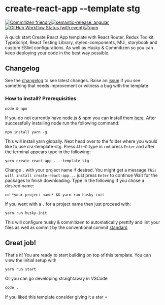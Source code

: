 # create-react-app --template stg
[![Commitizen friendly](https://img.shields.io/badge/commitizen-friendly-brightgreen.svg)](http://commitizen.github.io/cz-cli/)[![semantic-release: angular](https://img.shields.io/badge/semantic--release-angular-e10079?logo=semantic-release)](https://github.com/semantic-release/semantic-release)[![GitHub Workflow Status (with event)](https://img.shields.io/github/actions/workflow/status/NoHop3/cra-template-stg/main.yml)](https://github.com/NoHop3/cra-template-stg/actions/workflows/main.yml)[![npm](https://img.shields.io/npm/v/cra-template-stg)](https://www.npmjs.com/package/cra-template-stg)



A quick start Create React App template with React Router, Redux Toolkit, TypeScript, React Testing Library, styled-components, MUI, storybook and custom ESlint configurations. As well as Husky & Commitizen so you can keep deploying your code in the best way possible.

## Changelog
See the [changelog](https://github.com/NoHop3/cra-template-stg/blob/main/CHANGELOG.md) to see latest changes.
Raise an [issue](https://github.com/NoHop3/cra-template-stg/issues) if you see something that needs improvement or witness a bug with the template

### How to install? Prerequisities
```
node & npm
```
If you do not currently have node.js & npm you can install them [here](https://nodejs.org/en/download).
After successfully installing node run the following command:
```
npm install yarn -g
```
This will install yarn globally.
Next head over to the folder where you would like to use cra-template-stg. Press `Alt+D` type in `cmd` press `Enter` and after the terminal appears type in the following:
```
yarn create react-app . --template stg
```
Change `.` with your project name if desired.
You might get a message `This will install create-react-app...` just press `Enter` to continue
Wait for the packages to finish downloading.
Type in the following if you chose a desired name:
```
cd *your project name* && yarn run husky-init
```
If you went with a `.` for a project name then just proceed with:
```
yarn run husky-init
```
This will configure husky & commitizen to automatically prettify and lint your files as well as commit by the conventional commit [standard](https://github.com/commitizen/cz-cli)

## Great job! 

That's it! You are ready to start building on top of this template.
You can view the initial setup with
```
yarn run start
```
Or you can go developing straightaway in VSCode
```
code .
```

If you liked this template consider giving it a star ⭐
